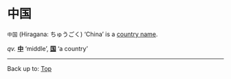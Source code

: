 # 中国

`中国` (Hiragana: ちゅうごく) ‘China’ is a [country name](../../../desc/country_names.md).

*qv.* **[中](chuu.md)** ‘middle’, **[国](../../k/ko/koku.md)** ‘a country’

----

Back up to: [Top](../../../index.md)
